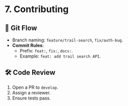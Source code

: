 # 7. Contributing  

## 🔀 Git Flow  
- Branch naming: `feature/trail-search`, `fix/auth-bug`.  
- **Commit Rules**:  
  - Prefix: `feat:`, `fix:`, `docs:`.  
  - Example: `feat: add trail search API`.  

## 🛠 Code Review  
1. Open a PR to `develop`.  
2. Assign a reviewer.  
3. Ensure tests pass.  